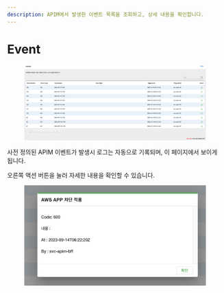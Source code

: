 ```yaml
---
description: APIM에서 발생한 이벤트 목록을 조회하고, 상세 내용을 확인합니다.
---
```


# Event

<figure><img src="../.gitbook/assets/image.png" alt=""><figcaption></figcaption></figure>

사전 정의된 APIM 이벤트가 발생시 로그는 자동으로 기록되며, 이 페이지에서 보이게 됩니다.

오른쪽 액션 버튼을 눌러 자세한 내용을 확인할 수 있습니다.

<figure><img src="../.gitbook/assets/image (53).png" alt=""><figcaption></figcaption></figure>

